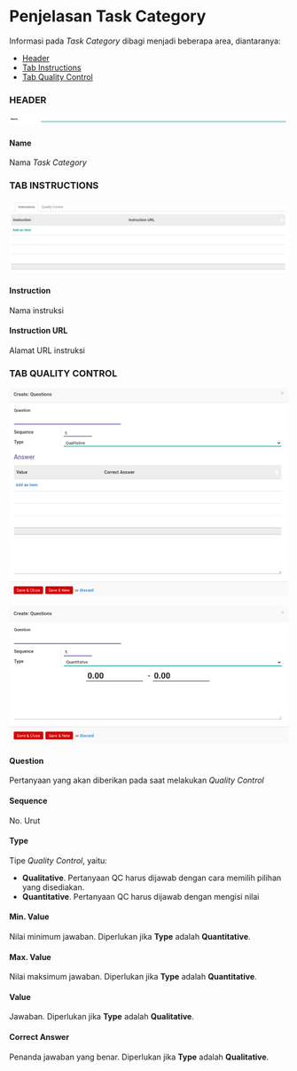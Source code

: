# Penjelasan Task Category

Informasi pada *Task Category* dibagi menjadi beberapa area, diantaranya:

* [Header](#bagian-header)
* [Tab Instructions](#tab-instructions)
* [Tab Quality Control](#tab-quality-control)

### <a name="bagian-header">HEADER</a>

![](../../img/task-category/header.png)

#### <a name="field-name">Name</a>

Nama *Task Category*

### <a name="tab-instructions">TAB INSTRUCTIONS</a>

![](../../img/task-category/tab-instructions.png)

#### <a name="field-instruction-name">Instruction</a>

Nama instruksi

#### <a name="field-instruction-url">Instruction URL</a>

Alamat URL instruksi

### <a name="tab-quality-control">TAB QUALITY CONTROL</a>

![](../../img/task-category/tab-quality-control-detail-qualitative.png)

![](../../img/task-category/tab-quality-control-detail-quantitative.png)


#### <a name="field-qc-name">Question</a>

Pertanyaan yang akan diberikan pada saat melakukan *Quality Control*

#### <a name="field-qc-sequence">Sequence</a>

No. Urut

#### <a name="field-qc-type">Type</a>

Tipe *Quality Control*, yaitu:<br/>
* **Qualitative**. Pertanyaan QC harus dijawab dengan cara memilih pilihan yang disediakan.
* **Quantitative**. Pertanyaan QC harus dijawab dengan mengisi nilai

#### <a name="field-min-value">Min. Value</a>

Nilai minimum jawaban. Diperlukan jika **Type** adalah **Quantitative**.

#### <a name="field-max-value">Max. Value</a>

Nilai maksimum jawaban. Diperlukan jika **Type** adalah **Quantitative**.

#### <a name="field-value">Value</a>

Jawaban. Diperlukan jika **Type** adalah **Qualitative**.

#### <a name="field-correct-answer">Correct Answer</a>

Penanda jawaban yang benar. Diperlukan jika **Type** adalah **Qualitative**.
